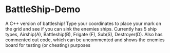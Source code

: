 # BattleShip-Demo
A C++ version of battleship! Type your coordinates to place your mark on the grid and see if you can sink the enemies ships. Currently has 5 ship types, Airship(A), Battleship(B), Frigate (F), Sub(S), Destroyer(D). Also has commented out code, which can be uncommented and shows the enemies board for testing (or cheating) purposes
